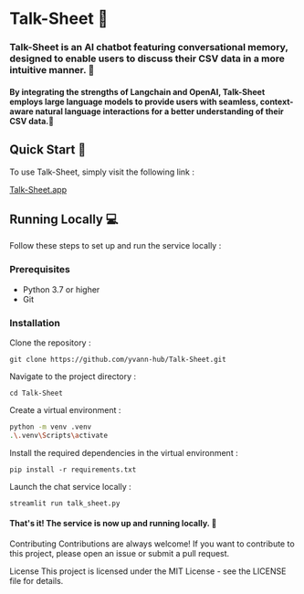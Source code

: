 # Talk-Sheet 🤖

### Talk-Sheet is an AI chatbot featuring conversational memory, designed to enable users to discuss their CSV data in a more intuitive manner. 📄
#### By integrating the strengths of Langchain and OpenAI, Talk-Sheet employs large language models to provide users with seamless, context-aware natural language interactions for a better understanding of their CSV data.🧠

## Quick Start 🚀
To use Talk-Sheet, simply visit the following link :

[Talk-Sheet.app](https://talk-sheet.streamlit.app/)


## Running Locally 💻
Follow these steps to set up and run the service locally :

### Prerequisites
- Python 3.7 or higher
- Git

### Installation
Clone the repository :

`git clone https://github.com/yvann-hub/Talk-Sheet.git`


Navigate to the project directory :

`cd Talk-Sheet`


Create a virtual environment :
```bash
python -m venv .venv
.\.venv\Scripts\activate
```

Install the required dependencies in the virtual environment :

`pip install -r requirements.txt`


Launch the chat service locally :

`streamlit run talk_sheet.py`

#### That's it! The service is now up and running locally. 🤗

Contributing
Contributions are always welcome! If you want to contribute to this project, please open an issue or submit a pull request.

License
This project is licensed under the MIT License - see the LICENSE file for details.
